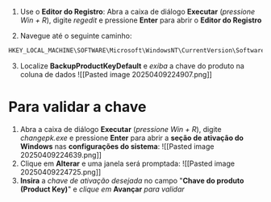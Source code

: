 1. Use o **Editor do Registro**: Abra a caixa de diálogo **Executar** (*pressione Win + R*), digite *regedit* e pressione **Enter** para abrir o **Editor do Registro**

2. Navegue até o seguinte caminho:
```txt
HKEY_LOCAL_MACHINE\SOFTWARE\Microsoft\WindowsNT\CurrentVersion\SoftwareProtectionPlatform
```

3. Localize **BackupProductKeyDefault** e *exiba* a chave do produto na coluna de dados
   ![[Pasted image 20250409224907.png]]
# Para validar a chave
1. Abra a caixa de diálogo **Executar** (*pressione Win + R*), digite *changepk.exe* e pressione **Enter** para abrir a **seção de ativação do Windows** nas **configurações do sistema**:
   ![[Pasted image 20250409224639.png]]
2. Clique em **Alterar** e uma janela será promptada:
   ![[Pasted image 20250409224725.png]]
3. **Insira** a *chave de ativação desejada* no campo "**Chave do produto (Product Key)**" e *clique* *em* **Avançar** *para validar*